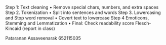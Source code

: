 Step 1: Text cleaning
    • Remove special chars, numbers, and extra spaces 
Step 2. Tokenization
    • Split into sentences and words
Step 3. Lowercasing and Stop word removal
    • Covert text to lowercase
Step 4 Emoticons, Stemming and Lemmatization
    • Final: Check readability score Flesch-Kincaid (report in class)

Pataranan Assaveenarak 652115035